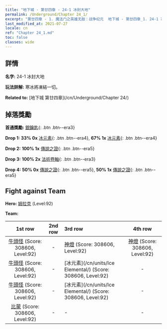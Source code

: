 ```yaml
---
title: "地下城 - 第廿四章 - 24-1 冰封大地"
permalink: /Underground/Chapter 24_1/
excerpt: "第廿四章 - 1. 魔法门之英雄无敌：战争纪元  地下城 - 第廿四章_1. 24-1 冰封大地"
last_modified_at: 2021-07-27
locale: cn
ref: "Chapter 24_1.md"
toc: false
classes: wide
---
```


## 詳情

 **名字:** 24-1 冰封大地

 **玩法詳解:**       寒冰將凍結一切。

 **Related to:** [地下城 第廿四章](/cn/Underground/Chapter 24/)

## 掉落獎勵

 **首通獎勵:** [銀鑰匙](/cn/Items/con_693/){: .btn .btn--era3}

 **Drop 1:** **33% 0x** [冰元素](/cn/Items/unt_264/){: .btn .btn--era4}, **67% 1x** [冰元素](/cn/Items/unt_264/){: .btn .btn--era4}

 **Drop 2:** **100% 1x** [傳說之證](/cn/Items/mat_88/){: .btn .btn--era5}

 **Drop 3:** **100% 2x** [法術卷軸](/cn/Items/con_694/){: .btn .btn--era3}

 **Drop 4:** **50% 0x** [傳說之證](/cn/Items/mat_81/){: .btn .btn--era5}, **50% 1x** [傳說之證](/cn/Items/mat_81/){: .btn .btn--era5}


## Fight against Team
 **Hero:** [姆拉克](/cn/heroes/Mullich/) (Level:92)

 **Team:**


  | 1st row | 2nd row | 3rd row | 4th row |
  |:----:|:----:|:----|:----:|
  | [牛頭怪](/cn/units/Minotaur/) (Score: 308606, Level:92)  | - | [神燈](/cn/units/Genie/) (Score: 308606, Level:92)  | [神燈](/cn/units/Genie/) (Score: 308606, Level:92)  |
  | [牛頭怪](/cn/units/Minotaur/) (Score: 308606, Level:92)  | - | [冰元素](/cn/units/Ice Elemental/) (Score: 308606, Level:92)  | - |
  | [牛頭怪](/cn/units/Minotaur/) (Score: 308606, Level:92)  | - | [冰元素](/cn/units/Ice Elemental/) (Score: 308606, Level:92)  | - |
  | [比蒙](/cn/units/Behemoth/) (Score: 308606, Level:92)  | - | - | - |


